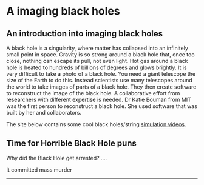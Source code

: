 A imaging black holes
=============================
## An introduction into imaging black holes

A black hole is a singularity, where matter has collapsed into an infinitely small point in space.
Gravity is so strong around a black hole that, once too close, nothing can escape its pull, not even light. 
Hot gas around a black hole is heated to hundreds of billions of degrees and glows brightly.
It is very difficult to take a photo of a black hole. You need a giant telescope the size of the Earth to do this.
Instead scientists use many telescopes around the world to take images of parts of a black hole.
They then create software to reconstruct the image of the black hole. A collaborative effort from researchers with different expertise is needed.
Dr Katie Bouman from MIT was the first person to reconstruct a black hole. She used software that was built by her and collaborators.

The site below contains some cool black holes/string [simulation videos](http://www.grchombo.org/movies).

Time for Horrible Black Hole puns
---------------

Why did the Black Hole get arrested?
....

It committed mass murder

------------
